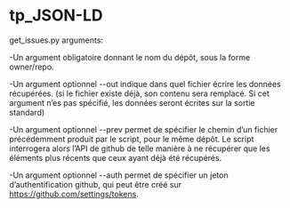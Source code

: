 # tp_JSON-LD

get_issues.py arguments: 

  -Un argument obligatoire donnant le nom du dépôt, sous la forme owner/repo.
  
  -Un argument optionnel --out indique dans quel fichier écrire les données récupérées. (si le fichier existe déjà, son contenu sera remplacé. Si cet argument n’es pas spécifié, les données seront écrites sur la sortie standard)
  
  
  -Un argument optionnel --prev permet de spécifier le chemin d’un fichier précédemment produit par le script, pour le même dépôt. Le script interrogera alors l’API de github de telle manière à ne récupérer que les éléments plus récents que ceux ayant déjà été récupérés.
  
  -Un argument optionnel --auth permet de spécifier un jeton d’authentification github, qui peut être créé sur https://github.com/settings/tokens.
